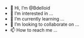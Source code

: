 - 👋 Hi, I’m @Bdelloid
- 👀 I’m interested in ...
- 🌱 I’m currently learning ...
- 💞️ I’m looking to collaborate on ...
- 📫 How to reach me ...

<!---
Bdelloid/Bdelloid is a ✨ special ✨ repository because its `README.md` (this file) appears on your GitHub profile.
You can click the Preview link to take a look at your changes.
--->
